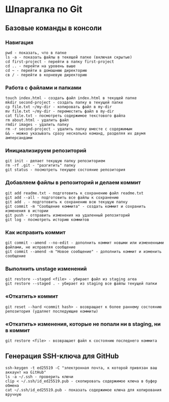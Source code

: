 # Шпаргалка по Git

## Базовые команды в консоли

### Навигация

```
pwd - показать, что в папке
ls -a - показать файлы в текещей папке (включая скрытые)
cd first-project - перейти в папку first-project
cd .. - перейти на уровень выше
сd ~ - перейти в домашнюю директорию
св / - перейти в корневую директорию
```

### Работа с файлами и папками

```
touch index.html - создать файл index.html в текущей папке
mkdir second-project - создать папку в текущей папке
cp file.txt ~/my-dir - копировать файл в my-dir
mv file.txt ~/my-dir - переместить файл в my-dir
cat file.txt - посмотреть содержимое текстового файла
rm about.html - удалить файл
rmdir images - удалить папку
rm -r second-project - удалить папку вместе с содержимым
&& - можно указывать сразу несколько команд, разделяя их двумя амперсандами 
```

### Инициализируем репозиторий

```
git init - делает текущую папку репозиторием
rm -rf .git - "разгитить" папку
git status - посмотреть текущее состояние репозитория
```

### Добавляем файлы в репозиторий и делаем коммит

```
git add readme.txt - подготовить к сохранению файл readme.txt
git add --all - подготовить все файлы к сохранению
git add . - подготовить к сохранению всю текущую папку
git commit -m "Сообщение коммита" - создать коммит и сохранить изменения в истории
git push - отправить изменения на удаленный репозиторий
git log - посмотреть историю коммитов 
```

### Как исправить коммит

```
git commit --amend --no-edit - дополнить коммит новыми или измененными файлами, не исправляя сообщение
git commit --amend -m "Новое сообщение" - дополнить коммит и изменить сообщение
```

### Выполнить unstage изменений

```
git restore --staged <file> - убирает файл из staging area
git restore --staged . - убирает из staging все файлы текущей папки
```

### «Откатить» коммит 

```
git reset --hard <commit hash> - возвращает к более раннему состоянию репозитория (удаляет последующие коммиты)
```

### «Откатить» изменения, которые не попали ни в staging, ни в коммит

```
git restore <file> - возвращает файл к состоянию последнего коммита
```

## Генерация SSH-ключа для GitHub

```
ssh-keygen -t ed25519 -C "электронная почта, к которой привязан ваш аккаунт на GitHub"
ls -a ~/.ssh - проверить ключи
clip < ~/.ssh/id_ed25519.pub - скопировать содержимое ключа в буфер обмена
cat ~/.ssh/id_ed25519.pub - показать содержимое ключа для копирования вручную
```